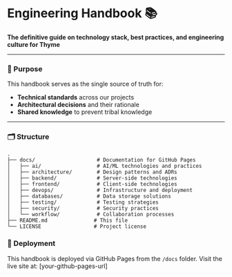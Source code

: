 # Engineering Handbook 📚

**The definitive guide on technology stack, best practices, and engineering culture for Thyme**

---

### 🌟 Purpose

This handbook serves as the single source of truth for:
- **Technical standards** across our projects
- **Architectural decisions** and their rationale
- **Shared knowledge** to prevent tribal knowledge

---

### 🗂️ Structure

```text
.
├── docs/                    # Documentation for GitHub Pages
│   ├── ai/                  # AI/ML technologies and practices
│   ├── architecture/        # Design patterns and ADRs
│   ├── backend/             # Server-side technologies
│   ├── frontend/            # Client-side technologies
│   ├── devops/              # Infrastructure and deployment
│   ├── databases/           # Data storage solutions
│   ├── testing/             # Testing strategies
│   ├── security/            # Security practices
│   └── workflow/            # Collaboration processes
├── README.md               # This file
└── LICENSE                 # Project license
```

### 🚀 Deployment

This handbook is deployed via GitHub Pages from the `/docs` folder. Visit the live site at: [your-github-pages-url]
